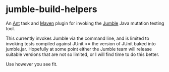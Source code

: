 # jumble-build-helpers 

An [Ant](http://ant.apache.org) task and [Maven](http://maven.apache.org) plugin for invoking the [Jumble](http://jumble.sourceforge.net) Java mutation testing tool.

This currently invokes Jumble via the command line, and is limited to invoking tests compiled against JUnit <= the version of JUnit baked into jumble.jar. Hopefully at some point either the Jumble team will release suitable versions that are not so limited, or I will find time to do this better.

Use however you see fit.
